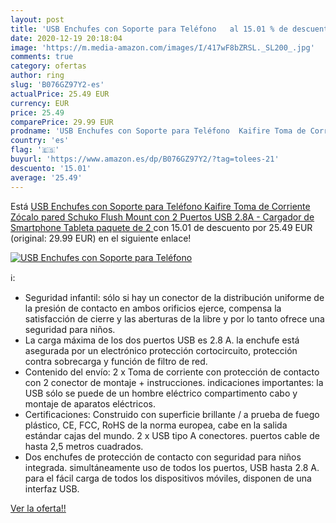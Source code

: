 ```yaml
---
layout: post
title: 'USB Enchufes con Soporte para Teléfono   al 15.01 % de descuento'
date: 2020-12-19 20:18:04
image: 'https://m.media-amazon.com/images/I/417wF8bZRSL._SL200_.jpg'
comments: true
category: ofertas
author: ring
slug: 'B076GZ97Y2-es'
actualPrice: 25.49 EUR
currency: EUR
price: 25.49
comparePrice: 29.99 EUR
prodname: 'USB Enchufes con Soporte para Teléfono  Kaifire Toma de Corriente Zócalo pared Schuko Flush Mount con 2 Puertos USB 2.8A - Cargador de Smartphone Tableta  paquete de 2 '
country: 'es'
flag: '🇪🇸'
buyurl: 'https://www.amazon.es/dp/B076GZ97Y2/?tag=tolees-21'
descuento: '15.01'
average: '25.49'
---
```


Está [USB Enchufes con Soporte para Teléfono  Kaifire Toma de Corriente Zócalo pared Schuko Flush Mount con 2 Puertos USB 2.8A - Cargador de Smartphone Tableta  paquete de 2 ](https://www.amazon.es/dp/B076GZ97Y2/?tag=tolees-21) con 15.01 de descuento por 25.49 EUR (original: 29.99 EUR) en el siguiente enlace!

[![USB Enchufes con Soporte para Teléfono  ](https://m.media-amazon.com/images/I/417wF8bZRSL._SL200_.jpg)](https://www.amazon.es/dp/B076GZ97Y2/?tag=tolees-21)

ℹ️:

- Seguridad infantil: sólo si hay un conector de la distribución uniforme de la presión de contacto en ambos orificios ejerce, compensa la satisfacción de cierre y las aberturas de la libre y por lo tanto ofrece una seguridad para niños.
- La carga máxima de los dos puertos USB es 2.8 A. la enchufe está asegurada por un electrónico protección cortocircuito, protección contra sobrecarga y función de filtro de red.
- Contenido del envío: 2 x Toma de corriente con protección de contacto con 2 conector de montaje + instrucciones. indicaciones importantes: la USB sólo se puede de un hombre eléctrico compartimento cabo y montaje de aparatos eléctricos.
- Certificaciones: Construido con superficie brillante / a prueba de fuego plástico, CE, FCC, RoHS de la norma europea, cabe en la salida estándar cajas del mundo. 2 x USB tipo A conectores. puertos cable de hasta 2,5 metros cuadrados.
- Dos enchufes de protección de contacto con seguridad para niños integrada. simultáneamente uso de todos los puertos, USB hasta 2.8 A. para el fácil carga de todos los dispositivos móviles, disponen de una interfaz USB.

[Ver la oferta!!](https://www.amazon.es/dp/B076GZ97Y2/?tag=tolees-21)
